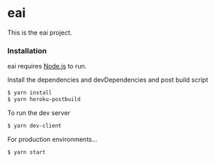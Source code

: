 # eai

This is the eai project.

### Installation

eai requires [Node.js](https://nodejs.org/) to run.

Install the dependencies and devDependencies and post build script

```sh
$ yarn install
$ yarn heroku-postbuild
```

To run the dev server

```sh
$ yarn dev-client
```

For production environments...

```sh
$ yarn start
```

